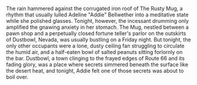 The rain hammered against the corrugated iron roof of The Rusty Mug, a rhythm that usually lulled Adeline "Addie" Bellwether into a meditative state while she polished glasses.  Tonight, however, the incessant drumming only amplified the gnawing anxiety in her stomach. The Mug, nestled between a pawn shop and a perpetually closed fortune teller's parlor on the outskirts of Dustbowl, Nevada, was usually bustling on a Friday night.  But tonight, the only other occupants were a lone, dusty ceiling fan struggling to circulate the humid air, and a half-eaten bowl of salted peanuts sitting forlornly on the bar. Dustbowl, a town clinging to the frayed edges of Route 66 and its fading glory, was a place where secrets simmered beneath the surface like the desert heat, and tonight, Addie felt one of those secrets was about to boil over.
